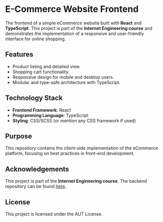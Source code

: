 # E-Commerce Website Frontend  

The frontend of a simple eCommerce website built with **React** and **TypeScript**. This project is part of the **Internet Engineering course** and demonstrates the implementation of a responsive and user-friendly interface for online shopping.  

## Features  
- Product listing and detailed view.  
- Shopping cart functionality.  
- Responsive design for mobile and desktop users.  
- Modular and type-safe architecture with TypeScript.  

## Technology Stack  
- **Frontend Framework**: React  
- **Programming Language**: TypeScript  
- **Styling**: CSS/SCSS (or mention any CSS framework if used)  

## Purpose  
This repository contains the client-side implementation of the eCommerce platform, focusing on best practices in front-end development.  

## Acknowledgements  
This project is part of the **Internet Engineering course**. The backend repository can be found [here]([URL-to-backend-repo](https://github.com/kjanparvari/ie-ecommerce-back)).  

## License  
This project is licensed under the AUT License.
